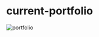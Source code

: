 # current-portfolio
![portfolio](https://user-images.githubusercontent.com/28411165/38460091-31d26398-3a81-11e8-9714-81fe09cfaee1.jpg)
